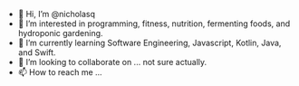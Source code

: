 - 👋 Hi, I’m @nicholasq
- 👀 I’m interested in programming, fitness, nutrition, fermenting foods, and hydroponic gardening.
- 🌱 I’m currently learning Software Engineering, Javascript, Kotlin, Java, and Swift.
- 💞️ I’m looking to collaborate on ... not sure actually.
- 📫 How to reach me ... 

<!---
nicholasq/nicholasq is a ✨ special ✨ repository because its `README.md` (this file) appears on your GitHub profile.
You can click the Preview link to take a look at your changes.
--->
